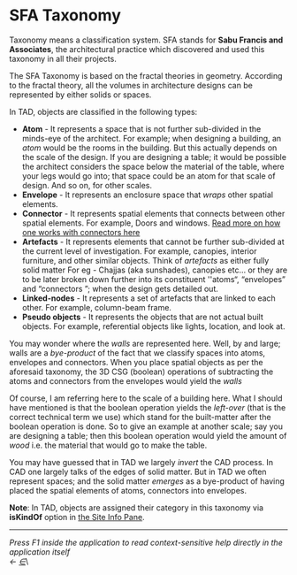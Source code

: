 # SFA Taxonomy

Taxonomy means a classification system. SFA stands for **Sabu Francis and Associates**, the architectural practice which discovered and used this taxonomy in all their projects.

The SFA Taxonomy is based on the fractal theories in geometry. According to the fractal theory, all the volumes in architecture designs can be represented by either solids or spaces.

In TAD, objects are classified in the following types:

* **Atom** - It represents a space that is not further sub-divided in the minds-eye of the architect. For example; when designing a building, an _atom_ would be the rooms in the building. But this actually depends on the scale of the design. If you are designing a table; it would be possible the architect considers the space below the material of the table, where your legs would go into; that space could be an atom for that scale of design. And so on, for other scales.
* **Envelope** - It represents an enclosure space that _wraps_ other spatial elements.
* **Connector** - It represents spatial elements that connects between other spatial elements. For example, Doors and windows. [Read more on how one works with connectors here](https://docs.teamtad.com/working\_with\_connectors)
* **Artefacts** - It represents elements that cannot be further sub-divided at the current level of investigation. For example, canopies, interior furniture, and other similar objects. Think of _artefacts_ as either fully solid matter For eg - Chajjas (aka sunshades), canopies etc… or they are to be later broken down further into its constituent ''atoms“, “envelopes” and “connectors ”; when the design gets detailed out.
* **Linked-nodes** - It represents a set of artefacts that are linked to each other. For example, column-beam frame.
* **Pseudo objects** - It represents the objects that are not actual built objects. For example, referential objects like lights, location, and look at.

You may wonder where the _walls_ are represented here. Well, by and large; walls are a _bye-product_ of the fact that we classify spaces into atoms, envelopes and connectors. When you place spatial objects as per the aforesaid taxonomy, the 3D CSG (boolean) operations of subtracting the atoms and connectors from the envelopes would yield the _walls_

Of course, I am referring here to the scale of a building here. What I should have mentioned is that the boolean operation yields the _left-over_ (that is the correct technical term we use) which stand for the built-matter after the boolean operation is done. So to give an example at another scale; say you are designing a table; then this boolean operation would yield the amount of _wood_ i.e. the material that would go to make the table.

You may have guessed that in TAD we largely _invert_ the CAD process. In CAD one largely talks of the edges of solid matter. But in TAD we often represent spaces; and the solid matter _emerges_ as a bye-product of having placed the spatial elements of atoms, connectors into envelopes.

**Note**: In TAD, objects are assigned their category in this taxonomy via **isKindOf** option in [the Site Info Pane](https://docs.teamtad.com/the\_site\_info\_pane).

***

_Press F1 inside the application to read context-sensitive help directly in the application itself_\
_←_ [_∈_](https://docs.teamtad.com/sfa\_taxonomy?do=edit)\
